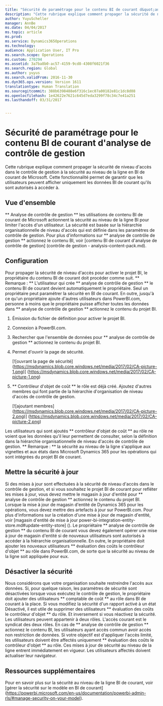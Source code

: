 ```yaml
---
title: "Sécurité de paramétrage pour le contenu BI de courant d&quot;analyse de contrôle de gestion"
description: "Cette rubrique explique comment propager la sécurité de niveau d&quot;accès dans le contrôle de gestion à la sécurité au niveau de la ligne en BI de courant de Microsoft. Cette fonctionnalité permet de garantir que les utilisateurs peuvent afficher uniquement les données BI de courant qu&quot;ils sont autorisés à accéder à."
author: YuyuScheller
manager: AnnBe
ms.date: 04/04/2017
ms.topic: article
ms.prod: 
ms.service: Dynamics365Operations
ms.technology: 
audience: Application User, IT Pro
ms.search.scope: Operations
ms.custom: 270294
ms.assetid: 3a7ba8b0-ac57-4159-9cd8-4308f6021f36
ms.search.region: Global
ms.author: yuyus
ms.search.validFrom: 2016-11-30
ms.dyn365.ops.version: Version 1611
translationtype: Human Translation
ms.sourcegitcommit: 388b6398488e6f316c1ec07a00182e81c1dc8d08
ms.openlocfilehash: 1e42622e7621c645d7eda3299f78c34c7e41a251
ms.lasthandoff: 03/31/2017


---
```


# <a name="set-up-security-for-the-cost-accounting-analysis-power-bi-content"></a>Sécurité de paramétrage pour le contenu BI de courant d'analyse de contrôle de gestion

Cette rubrique explique comment propager la sécurité de niveau d'accès dans le contrôle de gestion à la sécurité au niveau de la ligne en BI de courant de Microsoft. Cette fonctionnalité permet de garantir que les utilisateurs peuvent afficher uniquement les données BI de courant qu'ils sont autorisés à accéder à.

<a name="overview"></a>Vue d'ensemble
--------

** Analyse de contrôle de gestion ** les utilisations de contenu BI de courant de Microsoft actionnent la sécurité au niveau de la ligne BI pour limiter l'accès d'un utilisateur. La sécurité est basée sur la hiérarchie organisationnelle de niveau d'accès qui est définie dans les paramètres de contrôle de gestion. Pour plus d'informations sur ** analyse de contrôle de gestion ** actionnez le contenu BI, voir [contenu BI de courant d'analyse de contrôle de gestion] (contrôle de gestion - analysis-content-pack.md).

## <a name="setup"></a>Configuration
Pour propager la sécurité de niveau d'accès pour activer le projet BI, le propriétaire du contenu BI de courant doit procéder comme suit. ** Remarque : ** L'utilisateur qui crée ** analyse de contrôle de gestion ** le contenu BI de courant devient automatiquement le propriétaire. Seul un propriétaire peut paramétrer la sécurité en BI de courant. En outre, jusqu'à ce qu'un propriétaire ajoute d'autres utilisateurs dans PowerBI.com, personne à moins que le propriétaire puisse afficher toutes les données dans ** analyse de contrôle de gestion ** actionnez le contenu du projet BI.

1.  Émission du fichier de définition pour activer le projet BI.
2.  Connexion à PowerBI.com.
3.  Rechercher que l'ensemble de données pour ** analyse de contrôle de gestion ** actionnez le contenu du projet BI.
4.  Permet d'ouvrir la page de sécurité. 

    [![ouvrant la page de sécurité] (https://msdynamics.blob.core.windows.net/media/2017/02/CA-picture-1.png)] (https://msdynamics.blob.core.windows.net/media/2017/02/CA-picture-1.png)

5.  ** Contrôleur d'objet de coût ** le rôle est déjà créé. Ajoutez d'autres membres qui font partie de la hiérarchie d'organisation de niveau d'accès de contrôle de gestion. 

    [![ajoutant membres] (https://msdynamics.blob.core.windows.net/media/2017/02/CA-picture-2.png)] (https://msdynamics.blob.core.windows.net/media/2017/02/CA-picture-2.png)

Les utilisateurs qui sont ajoutés ** contrôleur d'objet de coût ** au rôle ne voient que les données qu'il leur permettent de consulter, selon la définition dans la hiérarchie organisationnelle de niveau d'accès de contrôle de gestion. ** Remarque : ** la sécurité au niveau de la ligne s'applique aux vignettes et aux états dans Microsoft Dynamics 365 pour les opérations qui sont intégrées du projet BI de courant.

## <a name="updating-security"></a>Mettre la sécurité à jour
Si des mises à jour sont effectuées à la sécurité de niveau d'accès dans le contrôle de gestion, et si vous souhaitez le projet BI de courant pour refléter les mises à jour, vous devez mettre le magasin à jour d'entité pour ** analyse de contrôle de gestion ** actionnez le contenu du projet BI. Lorsque la mise à jour de magasin d'entité de Dynamics 365 pour les opérations, vous devez mettre des artefacts à jour sur PowerBI.com. Pour plus d'informations sur la création d'une mise à jour de magasin d'entité, voir [magasin d'entité de mise à jour power-bi-integration-entity-store.md#update-entity-store] (). Le propriétaire ** analyse de contrôle de gestion ** du contenu BI de courant vous devez également opérer une mise à jour de magasin d'entité si de nouveaux utilisateurs sont autorisés à accéder à la hiérarchie organisationnelle. En outre, le propriétaire doit ajouter les nouveaux utilisateurs ** évaluation des coûts le contrôleur d'objet ** au rôle dans PowerBI.com, de sorte que la sécurité au niveau de la ligne soit appliquée pour eux.

## <a name="disabling-security"></a>Désactiver la sécurité
Nous considérons que votre organisation souhaite restreindre l'accès aux données. Si, pour quelque raison, les paramètres de sécurité sont désactivées lorsque vous exécutez le contrôle de gestion, le propriétaire doit ajouter des utilisateurs ** comptable de coût ** au rôle dans BI de courant à la place. Si vous modifiez la sécurité d'un rapport activé à un état Désactivé, il est utile de supprimer des utilisateurs ** évaluation des coûts le contrôleur d'objet ** du rôle. Et inversement si vous réactivez la sécurité. Les utilisateurs peuvent appartenir à deux rôles. L'accès courant est le syndicat des deux rôles. En cas de ** analyse de contrôle de gestion ** actionnez le contenu BI, les utilisateurs ayant accès commun avoir accès non restriction de données. Si votre objectif est d'appliquer l'accès limité, les utilisateurs doivent être affectés uniquement ** évaluation des coûts le contrôleur d'objet ** au rôle. Ces mises à jour de sécurité au niveau de la ligne entrent immédiatement en vigueur. Les utilisateurs affectés doivent actualiser leur navigateur.

## <a name="additional-resources"></a>Ressources supplémentaires
Pour en savoir plus sur la sécurité au niveau de la ligne BI de courant, voir [gérer la sécurité sur le modèle en BI de courant] (https://powerbi.microsoft.com/en-us/documentation/powerbi-admin-rls/#manage-security-on-your-model).


